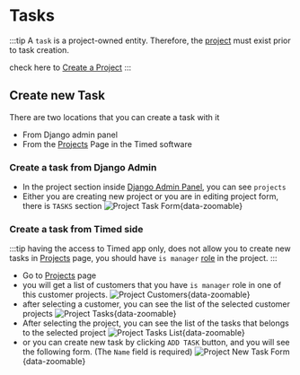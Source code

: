 # Tasks

:::tip
A `task` is a project-owned entity. Therefore, the [project](/docs/administration/projects.md) must exist prior to task creation.

check here to [Create a Project](/docs/administration/projects.md#create-new-project)
:::

## Create new Task

There are two locations that you can create a task with it

* From Django admin panel
* From the [Projects](/docs/projects.md) Page in the Timed software


### Create a task from Django Admin
* In the project section inside [Django Admin Panel](/docs/administration/index.md#django-admin-panel), you can see `projects`
* Either you are creating new project or you are in editing project form, there is `TASKS` section
![Project Task Form](/adminstration/tasks/tasks-form.png){data-zoomable}

### Create a task from Timed side
:::tip
having the access to Timed app only, does not allow you to create new tasks in [Projects](/docs/projects.md) page, you should have `is manager` [role](/docs/administration/projects.md#assign-a-role-to-the-user-for-the-project) in the project.
:::

* Go to [Projects](/docs/projects.md) page
* you will get a list of customers that you have `is manager` role in one of this customer projects.
![Project Customers](/adminstration/tasks/timed-project-tasks.png){data-zoomable}
* after selecting a customer, you can see the list of the selected customer projects
![Project Tasks](/adminstration/tasks/timed-project-tasks.png){data-zoomable}
* After selecting the project, you can see the list of the tasks that belongs to the selected project
![Project Tasks List](/adminstration/tasks/project-tasks-list.png){data-zoomable}
* or you can create new task by clicking `ADD TASK` button, and you will see the following form. (The `Name` field is required)
![Project New Task Form](/adminstration/tasks/add-task-form.png){data-zoomable}

